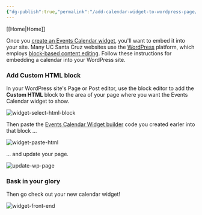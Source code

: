 ```yaml
---
{"dg-publish":true,"permalink":"/add-calendar-widget-to-wordpress-page/","title":"Add a Calendar to a WordPress Page","created":"2024-09-18T17:38:25.295-07:00","updated":"2024-09-18T19:24:16.784-07:00"}
---
```


[[Home\|Home]]

Once you [create an Events Calendar widget](create-events-calendar-widget.md), you'll want to embed it into your site. Many UC Santa Cruz websites use the [WordPress](https://wordpress.org/) platform, which employs [block-based content editing](https://wordpress.org/documentation/article/wordpress-block-editor/). Follow these instructions for embedding a calendar into your WordPress site.

### Add Custom HTML block

In your WordPress site's Page or Post editor, use the block editor to add the **Custom HTML** block to the area of your page where you want the Events Calendar widget to show.

![widget-select-html-block](https://user-images.githubusercontent.com/1000543/218111408-76cf7caa-7f7d-4d9f-972c-c0a1c72c0f75.png)

Then paste the [Events Calendar Widget builder](create-events-calendar-widget.md) code you created earler into that block ...

![widget-paste-html](https://user-images.githubusercontent.com/1000543/218109059-8c47406e-35bb-4ba5-9a2a-c0c633a0b558.png)

... and update your page.

![update-wp-page](https://user-images.githubusercontent.com/1000543/236027414-1a5cfaa1-41e3-40ab-8d48-907b76ed9403.png)

### Bask in your glory

Then go check out your new calendar widget!

![widget-front-end](https://user-images.githubusercontent.com/1000543/218109487-11719bd0-851c-4249-b291-2820c1807736.png)
